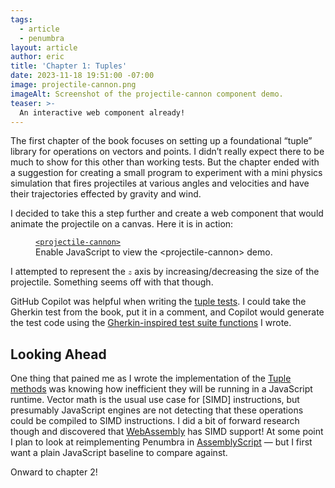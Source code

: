 ```yaml
---
tags:
  - article
  - penumbra
layout: article
author: eric
title: 'Chapter 1: Tuples'
date: 2023-11-18 19:51:00 -07:00
image: projectile-cannon.png
imageAlt: Screenshot of the projectile-cannon component demo.
teaser: >-
  An interactive web component already!
---
```


The first chapter of the book focuses on setting up a foundational “tuple” library for
operations on vectors and points. I didn’t really expect there to be much to show for this
other than working tests. But the chapter ended with a suggestion for creating a small
program to experiment with a mini physics simulation that fires projectiles at various
angles and velocities and have their trajectories effected by gravity and wind.

I decided to take this a step further and create a web component that would animate the
projectile on a canvas. Here it is in action:

<figure>
  <figcaption>
    <a href="https://github.com/limulus/penumbra-www/blob/bb3fc6bc3a35db3e7abe249f3838152e116e79f7/src/projectile-cannon/index.ts"><code>&lt;projectile-cannon&gt;</code></a>
  </figcaption>
  <projectile-cannon>
    <script>document.write('Loading…')</script>
    <noscript>Enable JavaScript to view the &lt;projectile-cannon&gt; demo.</noscript>
  </projectile-cannon>
  <script type="module" async src="/lib/projectile-cannon/index.js"></script>
</figure>

I attempted to represent the <math display="inline"><mi>z</mi></math> axis by
increasing/decreasing the size of the projectile. Something seems off with that though.

GitHub Copilot was helpful when writing the [tuple tests]. I could take the Gherkin test
from the book, put it in a comment, and Copilot would generate the test code using the
[Gherkin-inspired test suite functions] I wrote.

[tuple tests]: https://github.com/limulus/penumbra/blob/420867ab2c91f8bf42a4fa0e49cb4e927de9dbeb/src/lib/Tuple.spec.ts
[Gherkin-inspired test suite functions]: https://github.com/limulus/penumbra/blob/420867ab2c91f8bf42a4fa0e49cb4e927de9dbeb/src/gherkin.ts

## Looking Ahead

One thing that pained me as I wrote the implementation of the [Tuple methods] was knowing how
inefficient they will be running in a JavaScript runtime. Vector math is the usual use case
for [SIMD] instructions, but presumably JavaScript engines are not detecting that these
operations could be compiled to SIMD instructions. I did a bit of forward research though
and discovered that [WebAssembly] has SIMD support! At some point I plan to look at
reimplementing Penumbra in [AssemblyScript] — but I first want a plain JavaScript baseline
to compare against.

[Tuple methods]: https://github.com/limulus/penumbra/blob/420867ab2c91f8bf42a4fa0e49cb4e927de9dbeb/src/lib/Tuple.ts
[SIMD instructions]: https://en.wikipedia.org/wiki/Single_instruction,_multiple_data
[webassembly]: https://webassembly.org/
[assemblyscript]: https://www.assemblyscript.org/

Onward to chapter 2!

[//begin]: # 'Autogenerated link references for markdown compatibility'
